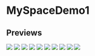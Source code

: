 # MySpaceDemo1
 
## Previews
<img src="Screenshots\1.png"/>
<img src="Screenshots\2.png"/>
<img src="Screenshots\3.png"/>
<img src="Screenshots\4.png"/>
<img src="Screenshots\5.png"/>
<img src="Screenshots\6.png"/>
<img src="Screenshots\7.png"/>
<img src="Screenshots\8.png"/>
<img src="Screenshots\9.png"/>
<img src="Screenshots\10.png"/>
